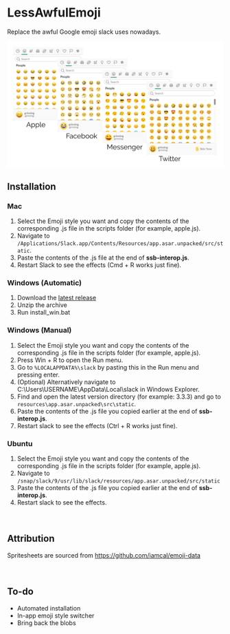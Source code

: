 # LessAwfulEmoji
Replace the awful Google emoji slack uses nowadays.

![Demo](docs/header.png)

## Installation
### Mac
1. Select the Emoji style you want and copy the contents of the corresponding .js file in the scripts folder (for example, apple.js).
1. Navigate to `/Applications/Slack.app/Contents/Resources/app.asar.unpacked/src/static`.
2. Paste the contents of the .js file at the end of **ssb-interop.js**. 
3. Restart Slack to see the effects (Cmd + R works just fine).

### Windows (Automatic)
1. Download the [latest release](https://github.com/Fdebijl/LessAwfulEmoji/releases)
2. Unzip the archive
3. Run install_win.bat

### Windows (Manual)
1. Select the Emoji style you want and copy the contents of the corresponding .js file in the scripts folder (for example, apple.js).
2. Press Win + R to open the Run menu. 
3. Go to `%LOCALAPPDATA%\slack` by pasting this in the Run menu and pressing enter. 
4. (Optional) Alternatively navigate to C:\Users\USERNAME\AppData\Local\slack in Windows Explorer. 
5. Find and open the latest version directory (for example: 3.3.3) and go to `resources\app.asar.unpacked\src\static`. 
6. Paste the contents of the .js file you copied earlier at the end of **ssb-interop.js**. 
7. Restart slack to see the effects (Ctrl + R works just fine).

### Ubuntu
1. Select the Emoji style you want and copy the contents of the corresponding .js file in the scripts folder (for example, apple.js).
2. Navigate to `/snap/slack/9/usr/lib/slack/resources/app.asar.unpacked/src/static`
3. Paste the contents of the .js file you copied earlier at the end of **ssb-interop.js**. 
4. Restart slack to see the effects.
<br><br><br>
## Attribution
Spritesheets are sourced from https://github.com/iamcal/emoji-data
<br><br><br>
## To-do
- Automated installation
- In-app emoji style switcher
- Bring back the blobs

